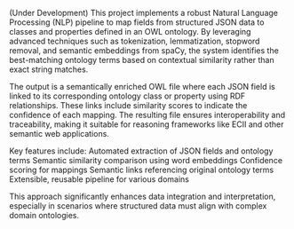 (Under Development)
This project implements a robust Natural Language Processing (NLP) pipeline to map fields from structured JSON data to classes and properties defined in an OWL ontology. By leveraging advanced techniques such as tokenization, lemmatization, stopword removal, and semantic embeddings from spaCy, the system identifies the best-matching ontology terms based on contextual similarity rather than exact string matches.

The output is a semantically enriched OWL file where each JSON field is linked to its corresponding ontology class or property using RDF relationships. These links include similarity scores to indicate the confidence of each mapping. The resulting file ensures interoperability and traceability, making it suitable for reasoning frameworks like ECII and other semantic web applications.

Key features include:
 Automated extraction of JSON fields and ontology terms
 Semantic similarity comparison using word embeddings
 Confidence scoring for mappings
 Semantic links referencing original ontology terms
 Extensible, reusable pipeline for various domains

This approach significantly enhances data integration and interpretation, especially in scenarios where structured data must align with complex domain ontologies.
